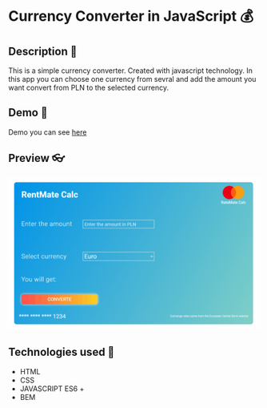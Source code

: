 # Currency Converter in JavaScript 💰

## Description 📑

This is a simple currency converter. Created with javascript technology. In this app you can choose one currency from sevral and add the amount you want convert from PLN to the selected currency.

## Demo 🔨

Demo you can see [here](https://code-timothy.github.io/currency-converter/)

## Preview 👓

![howtouse](./images/howtousecc.gif)

## Technologies used 📖
- HTML
- CSS
- JAVASCRIPT ES6 +
- BEM
